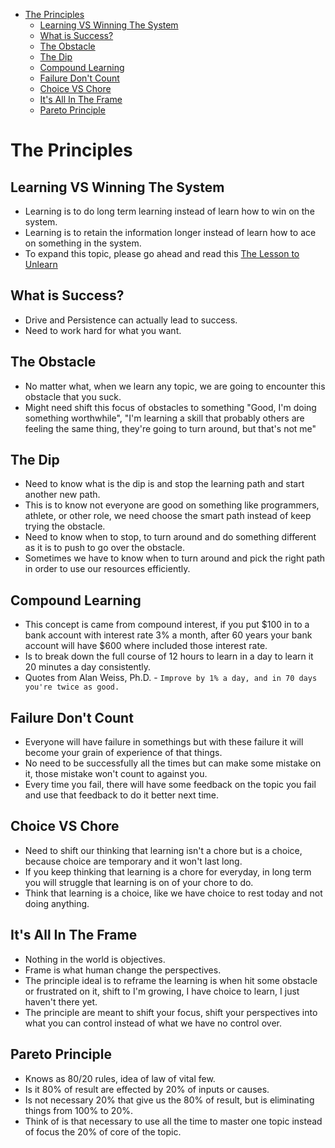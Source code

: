 - [The Principles](#the-principles)
  - [Learning VS Winning The System](#learning-vs-winning-the-system)
  - [What is Success?](#what-is-success)
  - [The Obstacle](#the-obstacle)
  - [The Dip](#the-dip)
  - [Compound Learning](#compound-learning)
  - [Failure Don't Count](#failure-dont-count)
  - [Choice VS Chore](#choice-vs-chore)
  - [It's All In The Frame](#its-all-in-the-frame)
  - [Pareto Principle](#pareto-principle)

# The Principles

## Learning VS Winning The System
- Learning is to do long term learning instead of learn how to win on the system.
- Learning is to retain the information longer instead of learn how to ace on something in the system.
- To expand this topic, please go ahead and read this [The Lesson to Unlearn](http://paulgraham.com/lesson.html)

## What is Success?
- Drive and Persistence can actually lead to success.
- Need to work hard for what you want. 

## The Obstacle
- No matter what, when we learn any topic, we are going to encounter this obstacle that you suck.
- Might need shift this focus of obstacles to something "Good, I'm doing something worthwhile", "I'm learning a skill that probably others are feeling the same thing, they're going to turn around, but that's not me"

## The Dip
- Need to know what is the dip is and stop the learning path and start another new path.
- This is to know not everyone are good on something like programmers, athlete, or other role, we need choose the smart path instead of keep trying the obstacle.
- Need to know when to stop, to turn around and do something different as it is to push to go over the obstacle.
- Sometimes we have to know when to turn around and pick the right path in order to use our resources efficiently.

## Compound Learning 
- This concept is came from compound interest, if you put $100 in to a bank account with interest rate 3% a month, after 60 years your bank account will have $600 where included those interest rate.
- Is to break down the full course of 12 hours to learn in a day to learn it 20 minutes a day consistently.
- Quotes from Alan Weiss, Ph.D. - `Improve by 1% a day, and in 70 days you're twice as good.`

## Failure Don't Count
- Everyone will have failure in somethings but with these failure it will become your grain of experience of that things.
- No need to be successfully all the times but can make some mistake on it, those mistake won't count to against you.
- Every time you fail, there will have some feedback on the topic you fail and use that feedback to do it better next time.

## Choice VS Chore
- Need to shift our thinking that learning isn't a chore but is a choice, because choice are temporary and it won't last long.
- If you keep thinking that learning is a chore for everyday, in long term you will struggle that learning is on of your chore to do.
- Think that learning is a choice, like we have choice to rest today and not doing anything.

## It's All In The Frame
- Nothing in the world is objectives.
- Frame is what human change the perspectives.
- The principle ideal is to reframe the learning is when hit some obstacle or frustrated on it, shift to I'm growing, I have choice to learn, I just haven't there yet.
- The principle are meant to shift your focus, shift your perspectives into what you can control instead of what we have no control over.

## Pareto Principle
- Knows as 80/20 rules, idea of law of vital few.
- Is it 80% of result are effected by 20% of inputs or causes.
- Is not necessary 20% that give us the 80% of result, but is eliminating things from 100% to 20%.
- Think of is that necessary to use all the time to master one topic instead of focus the 20% of core of the topic.
